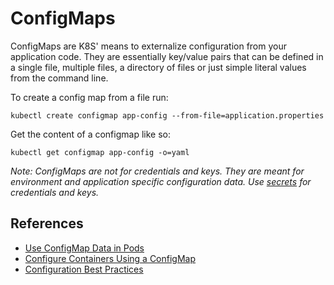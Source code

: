 # ConfigMaps #

ConfigMaps are K8S' means to externalize configuration from your application code.  They are essentially key/value pairs that can be defined in a single file, multiple files, a directory of files or just simple literal values from the command line.

To create a config map from a file run:

```
kubectl create configmap app-config --from-file=application.properties
```

Get the content of a configmap like so:

```
kubectl get configmap app-config -o=yaml
```

*Note: ConfigMaps are not for credentials and keys.  They are meant for environment and application specific configuration data.  Use [secrets](https://kubernetes.io/docs/concepts/configuration/secret/) for credentials and keys.*

## References ##

- [Use ConfigMap Data in Pods](https://kubernetes.io/docs/tasks/configure-pod-container/configure-pod-configmap/)
- [Configure Containers Using a ConfigMap](https://kubernetes.io/docs/tasks/configure-pod-container/configmap/)
- [Configuration Best Practices](https://kubernetes.io/docs/concepts/configuration/overview/)